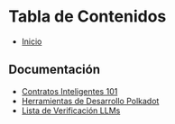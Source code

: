 # Tabla de Contenidos

* [Inicio](README.md)

## Documentación
* [Contratos Inteligentes 101](101-contratos-inteligentes-polkadot.md)
* [Herramientas de Desarrollo Polkadot](herramientas-desarrollo-polkadot.md)
* [Lista de Verificación LLMs](lista-verificacion-llms.md)